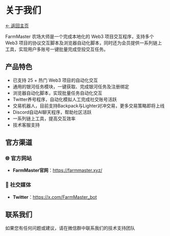# 关于我们

[← 返回主页](../README.md)

FarmMaster 农场大师是一个完成本地化的 Web3 项目交互程序，支持多个 Web3 项目的协议交互脚本及浏览器自动化脚本，同时还为会员提供一系列链上工具，实现用户多账号一键批量完成空投交互任务。

## 产品特色

- 已支持 25 + 热门 Web3 项目的自动化交互
- 通用的银河任务模块，一键获取、完成银河任务及注册绑定
- 浏览器自动化脚本，实现批量任务自动化交互
- Twitter养号程序，自动化模拟人工完成社交账号活跃
- 交易机器人，目前支持Backpack与Lighter对冲交易，更多交易策略即将上线
- Discord自动AI聊天程序，帮助社区活跃
- 一系列链上工具，提高交互效率
- 技术客服支持

## 官方渠道

### 🌐 官方网站
- **FarmMaster官网**：https://farmmaster.xyz/

### 📱 社交媒体
- **Twitter**：https://x.com/FarmMaster_bot

## 联系我们

如果您有任何问题或建议，请在微信群中联系我们的技术支持团队